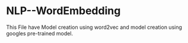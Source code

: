 # NLP--WordEmbedding
This File have Model creation using word2vec and model creation using googles pre-trained model.
